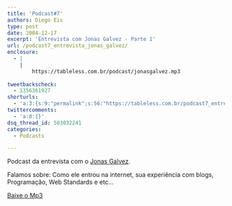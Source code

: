 ```yaml
---
title: 'Podcast#7'
authors: Diego Eis
type: post
date: 2004-12-17
excerpt: 'Entrevista com Jonas Galvez - Parte 1'
url: /podcast7_entrevista_jonas_galvez/
enclosure:
  - |
    |
        https://tableless.com.br/podcast/jonasgalvez.mp3
        
tweetbackscheck:
  - 1356361927
shorturls:
  - 'a:3:{s:9:"permalink";s:56:"https://tableless.com.br/podcast7_entrevista_jonas_galvez";s:7:"tinyurl";s:26:"https://tinyurl.com/4ybqprf";s:4:"isgd";s:19:"https://is.gd/wyXMv8";}'
twittercomments:
  - 'a:0:{}'
dsq_thread_id: 503032241
categories:
  - Podcasts

---
```

Podcast da entrevista com o [Jonas Galvez][1].
              
Falamos sobre: Como ele entrou na internet, sua experiência com blogs, Programação, Web Standards e etc&#8230; 

[Baixe o Mp3][2]

 [1]: https://www.jonasgalvez.com/
 [2]: https://tableless.com.br/podcast/jonasgalvez.mp3